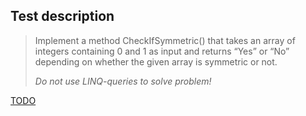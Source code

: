 ## Test description ##

> Implement a method CheckIfSymmetric() that takes an array of integers 
> containing 0 and 1 as input and returns “Yes” or “No” depending on whether 
> the given array is symmetric or not.
>
> *Do not use LINQ-queries to solve problem!*

[TODO](https://github.com/EPM-RD-NETLAB/Developing-modern-web-applications-with-ASP.NET-and-Microsoft-Azure/blob/master/PadawansToDo.md)
